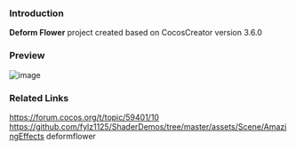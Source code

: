 ### Introduction
**Deform Flower** project created based on CocosCreator version 3.6.0

### Preview
![image](../../../gif/202207/2022070407.gif)

### Related Links
https://forum.cocos.org/t/topic/59401/10        
https://github.com/fylz1125/ShaderDemos/tree/master/assets/Scene/AmazingEffects deformflower